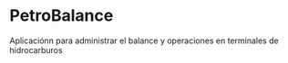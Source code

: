 # PetroBalance
Aplicaciónn para administrar el balance y operaciones en terminales de hidrocarburos
